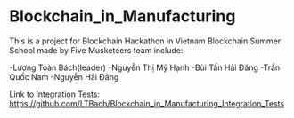 # Blockchain_in_Manufacturing
This is a project for Blockchain Hackathon in Vietnam Blockchain Summer School made by Five Musketeers team include:

-Lương Toàn Bách(leader)
-Nguyễn Thị Mỹ Hạnh
-Bùi Tấn Hải Đăng
-Trần Quốc Nam
-Nguyễn Hải Đăng

Link to Integration Tests: https://github.com/LTBach/Blockchain_in_Manufacturing_Integration_Tests
